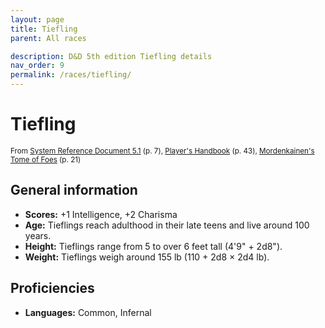 ```yaml
---
layout: page
title: Tiefling
parent: All races

description: D&D 5th edition Tiefling details
nav_order: 9
permalink: /races/tiefling/
---
```


# Tiefling

<small>From <a target="_blank" href="https://media.wizards.com/2016/downloads/DND/SRD-OGL_V5.1.pdf">System Reference Document 5.1</a> (p. 7), <a target="_blank" href="https://dnd.wizards.com/products/tabletop-games/rpg-products/rpg_playershandbook">Player's Handbook</a> (p. 43), <a target="_blank" href="https://dnd.wizards.com/products/tabletop-games/rpg-products/mordenkainens-tome-foes">Mordenkainen's Tome of Foes</a> (p. 21)</small>


## General information

- **Scores:** +1 Intelligence, +2 Charisma
- **Age:** Tieflings reach adulthood in their late teens and live around 100 years.
- **Height:** Tieflings range from 5 to over 6 feet tall (4'9" + 2d8").
- **Weight:** Tieflings weigh around 155 lb (110 + 2d8 × 2d4 lb).

## Proficiencies

- **Languages:** Common, Infernal